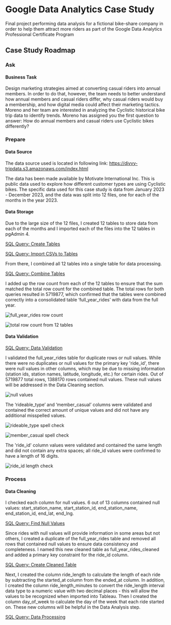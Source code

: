 # Google Data Analytics Case Study
Final project performing data analysis for a fictional bike-share company in order to help them attract more riders as part of the Google Data Analytics Professional Certificate Program

## Case Study Roadmap

### Ask
#### Business Task
Design marketing strategies aimed at converting casual riders into annual members. In order to do that, however, the team needs to better understand how annual members and casual riders differ, why casual riders would buy a membership, and how digital media could affect their marketing tactics. Moreno and her team are interested in analyzing the Cyclistic historical bike trip data to identify trends. Moreno has assigned you the first question to answer: How do annual members and casual riders use Cyclistic bikes differently?

### Prepare
#### Data Source
The data source used is located in following link: https://divvy-tripdata.s3.amazonaws.com/index.html

The data has been made available by Motivate International Inc. This is public data used to explore how different customer types are using Cyclistic bikes. The specific data used for this case study is data from January 2023 - December 2023, and the data was split into 12 files, one for each of the months in the year 2023.

#### Data Storage
Due to the large size of the 12 files, I created 12 tables to store data from each of the months and I imported each of the files into the 12 tables in pgAdmin 4. 

[SQL Query: Create Tables](https://github.com/angelalwong/Google-Data-Analytics-Case-Study/blob/main/create-tables.sql)

[SQL Query: Import CSVs to Tables](https://github.com/angelalwong/Google-Data-Analytics-Case-Study/blob/main/import-csv-to-table.sql)

From there, I combined all 12 tables into a single table for data processing. 

[SQL Query: Combine Tables](https://github.com/angelalwong/Google-Data-Analytics-Case-Study/blob/main/combine-tables.sql)

I added up the row count from each of the 12 tables to ensure that the sum matched the total row count for the combined table. The total rows for both queries resulted in 5719877, which confirmed that the tables were combined correctly into a consolidated table ‘full_year_rides’ with data from the full year.

![full_year_rides row count](https://github.com/user-attachments/assets/e3c5122a-d8f5-427c-974a-a40cf0b50836)

![total row count from 12 tables](https://github.com/user-attachments/assets/5858d5b1-e787-4838-a805-4018a9286522)

#### Data Validation
[SQL Query: Data Validation](https://github.com/angelalwong/Google-Data-Analytics-Case-Study/blob/main/data-validation.sql)

I validated the full_year_rides table for duplicate rows or null values. While there were no duplicates or null values for the primary key 'ride_id', there were null values in other columns, which may be due to missing information (station ids, station names, latitude, longitude, etc.) for certain rides. Out of 5719877 total rows, 1388170 rows contained null values. These null values will be addressed in the Data Cleaning section. 

![null values](https://github.com/user-attachments/assets/404337af-5beb-4b1e-89e4-5be9fd2398cd)

The ‘rideable_type’ and ‘member_casual’ columns were validated and contained the correct amount of unique values and did not have any additional misspelled values.

![rideable_type spell check](https://github.com/user-attachments/assets/cb7027e0-2304-4c7d-b03b-5c7270439ae6)

![member_casual spell check](https://github.com/user-attachments/assets/8540d621-a50d-43aa-9b66-aace51da8cab)

The 'ride_id' column values were validated and contained the same length and did not contain any extra spaces; all ride_id values were confirmed to have a length of 16 digits.

![ride_id length check](https://github.com/user-attachments/assets/709040f6-5b92-407f-84e2-3d0b8f8514b1)

### Process
#### Data Cleaning
I checked each column for null values. 6 out of 13 columns contained null values: start_station_name, start_station_id, end_station_name, end_station_id, end_lat, end_lng. 

[SQL Query: Find Null Values](https://github.com/angelalwong/Google-Data-Analytics-Case-Study/blob/main/find-null-values.sql)

Since rides with null values will provide information in some areas but not others, I created a duplicate of the full_year_rides table and removed all rows that contained null values to ensure data consistency and completeness. I named this new cleaned table as full_year_rides_cleaned and added a primary key constraint for the ride_id column.

[SQL Query: Create Cleaned Table](https://github.com/angelalwong/Google-Data-Analytics-Case-Study/blob/main/create-cleaned-table.sql)

Next, I created the column ride_length to calculate the length of each ride by subtracting the started_at column from the ended_at column. In addition, I created the column ride_length_minutes to convert the ride_length interval data type to a numeric value with two decimal places - this will allow the values to be recognized when imported into Tableau. Then I created the column day_of_week to calculate the day of the week that each ride started on. These new columns will be helpful in the Data Analysis step.

[SQL Query: Data Processing](https://github.com/angelalwong/Google-Data-Analytics-Case-Study/blob/main/data-processing.sql)

